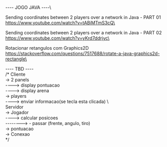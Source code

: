  ----  JOGO JAVA  ----\

Sending coordinates between 2 players over a network in Java - PART 01\
 https://www.youtube.com/watch?v=tABiMTmS3cQ\

Sending coordinates between 2 players over a network in Java - PART 02\
https://www.youtube.com/watch?v=yKrd7ddrjyc\

Rotacionar retangulos com Graphics2D\
https://stackoverflow.com/questions/7517688/rotate-a-java-graphics2d-rectangle\

---- TBD ----\
/*
    Cliente\
       ->   2 panels\
       ---->     display pontuacao\
       ---->     display arena\
       ->   players\
       ---->      enviar informacao(se tecla esta clicada) \  
    Servidor\
       ->   Jogador\
       ---->      calcular posicoes\
       -------->      - passar (frente, angulo, tiro)\
       ->   pontuacao\
       ->   Conexao\
*/
